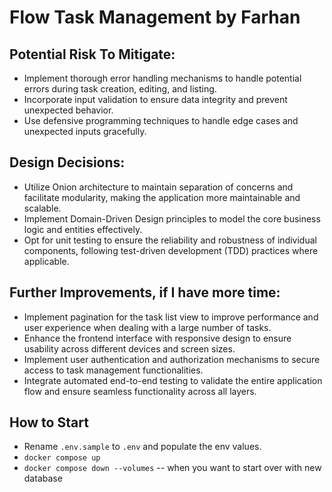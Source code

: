 # Flow Task Management by Farhan

## Potential Risk To Mitigate:

- Implement thorough error handling mechanisms to handle potential errors during task creation, editing, and listing.
- Incorporate input validation to ensure data integrity and prevent unexpected behavior.
- Use defensive programming techniques to handle edge cases and unexpected inputs gracefully.

## Design Decisions:

- Utilize Onion architecture to maintain separation of concerns and facilitate modularity, making the application more maintainable and scalable.
- Implement Domain-Driven Design principles to model the core business logic and entities effectively.
- Opt for unit testing to ensure the reliability and robustness of individual components, following test-driven development (TDD) practices where applicable.

## Further Improvements, if I have more time:

- Implement pagination for the task list view to improve performance and user experience when dealing with a large number of tasks.
- Enhance the frontend interface with responsive design to ensure usability across different devices and screen sizes.
- Implement user authentication and authorization mechanisms to secure access to task management functionalities.
- Integrate automated end-to-end testing to validate the entire application flow and ensure seamless functionality across all layers.

## How to Start

- Rename `.env.sample` to `.env` and populate the env values. 
- `docker compose up`
- `docker compose down --volumes` -- when you want to start over with new database
